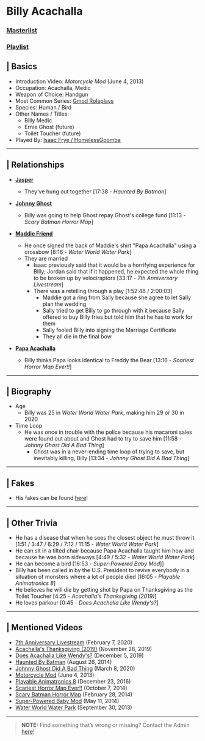 # Billy Acachalla
### [Masterlist]()
### [Playlist](https://www.youtube.com/playlist?list=PLwljWXtmIKiSAvbZSohU1e8OHren0ot6z)

## | Basics
- Introduction Video: *Motorcycle Mod* \(June 4, 2013)
- Occupation: Acachalla, Medic
- Weapon of Choice: Handgun
- Most Common Series: [Gmod Roleplays](6.Series/Gmod/Roleplays.md)
- Species: Human / Bird
- Other Names / Titles:
  - Billy Medic
  - Ernie Ghost \(future)
  - Toilet Toucher \(future)
- Played By: [Isaac Frye / HomelessGoomba](3.Siblings/3.4.Isaac-Frye-HomelessGoomba.md)

----

## | Relationships
- [**Jasper**](5.Characters/Qeios_Characters.md)
  - They've hung out together \[17:38 - *Haunted By Batman*]

- [**Johnny Ghost**](5.Characters/Johnny_Ghost.md)
  - Billy was going to help Ghost repay Ghost's college fund \[11:13 - *Scary Batman Horror Map*]

- [**Maddie Friend**](5.Characters/Maddie_Friend.md)
  - He once signed the back of Maddie's shirt "Papa Acachalla" using a crossbow \[8:16 - *Water World Water Park*]
  - They are married
    - Isaac previously said that it would be a horrifying experience for Billy; Jordan said that if it happened, he expected the whole thing to be broken up by velociraptors \[33:17 - *7th Anniversary Livestream*]
    - There was a retelling through a play \[1:52:48 / 2:00:03]
      - Maddie got a ring from Sally because she agree to let Sally plan the wedding
      - Sally tried to get Billy to go through with it because Sally offered to buy Billy fries but told him that he has to work for them
      - Sally fooled Billy into signing the Marriage Certificate
      - They all die in the final bow

- [**Papa Acachalla**](5.Characters/Papa_Acachalla.md)
  - Billy thinks Papa looks identical to Freddy the Bear \[13:16 - *Scariest Horror Map Ever!!*]

----

## | Biography
- Age
  - Billy was 25 in *Water World Water Park*, making him 29 or 30 in 2020
- Time Loop
  - He was once in trouble with the police because his macaroni sales were found out about and Ghost had to try to save him \[11:58 - *Johnny Ghost Did A Bad Thing*]
    - Ghost was in a never-ending time loop of trying to save, but inevitably killing, Billy \[13:34 - *Johnny Ghost Did A Bad Thing*]

----

## | Fakes
- His fakes can be found [here](5.Characters/One-Use_Uncommon.md)!

----

## | Other Trivia
- He has a disease that when he sees the closest object he must throw it \[1:51 / 3:47 / 6:29 / 7:12 / 11:15 - *Water World Water Park*]
- He can sit in a tilted chair because Papa Acachalla taught him how and because he was born sideways \[4:49 / 5:32 - *Water World Water Park*]
- He can become a bird \[16:53 - *Super-Powered Baby Mod*]]
- Billy has been called in by the U.S. President to revive everybody in a situation of monsters where a lot of people died \[16:05 - *Playable Animatronics 8*]
- He believes he will die by getting shot by Papa on Thanksgiving as the Toilet Toucher [4:25 - *Acachalla's Thanksgiving (2019)*]
- He loves parkour [0:45 - *Does Acachalla Like Wendy's?*]

----

## | Mentioned Videos
- [7th Anniversary Livestream](https://youtu.be/GBFpW-t83Zs) \(February 7, 2020)
- [Acachalla's Thanksgiving \(2019)](https://youtu.be/dC5GT2mZNEk) \(November 28, 2019)
- [Does Acachalla Like Wendy's?](https://youtu.be/K2-86Dc81Ec) \(December 5, 2019)
- [Haunted By Batman](https://youtu.be/LymOGelRMwc) \(August 26, 2014)
- [Johnny Ghost Did A Bad Thing](https://youtu.be/e94uIredEVM) \(March 8, 2020)
- [Motorcycle Mod](https://youtu.be/gNREBUzmn98) \(June 4, 2013)
- [Playable Animatronics 8](https://youtu.be/KByoXkGBzWo) \(December 23, 2016)
- [Scariest Horror Map Ever!!](https://youtu.be/7ZrYVSgBI1Y) \(October 7, 2014)
- [Scary Batman Horror Map](https://youtu.be/EB9US2_E0J8) \(February 28, 2014)
- [Super-Powered Baby Mod](https://youtu.be/jWXZO7cAe3o) \(May 11, 2014)
- [Water World Water Park](https://youtu.be/UbMEqAkgO7M) \(September 30, 2013)

----

> **NOTE:** Find something that’s wrong or missing? Contact the Admin [here](../chapter_2.md)!